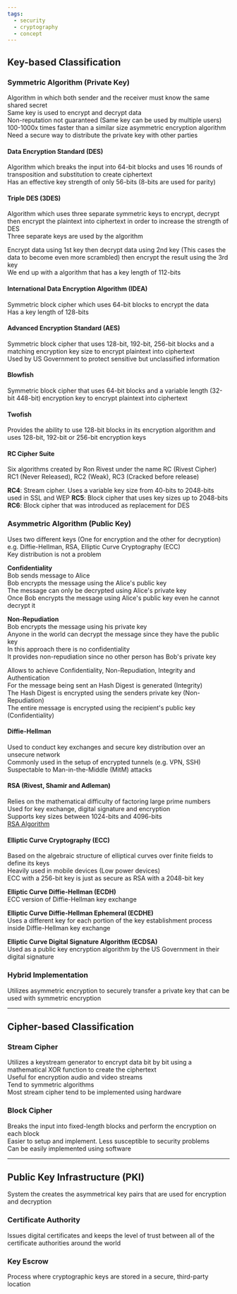 ```yaml
---
tags:
  - security
  - cryptography
  - concept
---
```


## Key-based Classification

### Symmetric Algorithm (Private Key)
Algorithm in which both sender and the receiver must know the same shared secret  
Same key is used to encrypt and decrypt data  
Non-reputation not guaranteed (Same key can be used by multiple users)  
100-1000x times faster than a similar size asymmetric encryption algorithm
Need a secure way to distribute the private key with other parties 

#### Data Encryption Standard (DES)
Algorithm which breaks the input into 64-bit blocks and uses 16 rounds of transposition and substitution to create ciphertext  
Has an effective key strength of only 56-bits (8-bits are used for parity)  

#### Triple DES (3DES)
Algorithm which uses three separate symmetric keys to encrypt, decrypt then encrypt the plaintext into ciphertext in order to increase the strength of DES  
Three separate keys are used by the algorithm  

Encrypt data using 1st key then decrypt data using 2nd key (This cases the data to become even more scrambled) then encrypt the result using the 3rd key  
We end up with a algorithm that has a key length of 112-bits

#### International Data Encryption Algorithm (IDEA)
Symmetric block cipher which uses 64-bit blocks to encrypt the data  
Has a key length of 128-bits

#### Advanced Encryption Standard (AES)
Symmetric block cipher that uses 128-bit, 192-bit, 256-bit blocks and a matching encryption key size to encrypt plaintext into ciphertext  
Used by US Government to protect sensitive but unclassified information

#### Blowfish
Symmetric block cipher that uses 64-bit blocks and a variable length (32-bit 448-bit) encryption key to encrypt plaintext into ciphertext

#### Twofish
Provides the ability to use 128-bit blocks in its encryption algorithm and uses 128-bit, 192-bit or 256-bit encryption keys

#### RC Cipher Suite
Six algorithms created by Ron Rivest under the name RC (Rivest Cipher)  
RC1 (Never Released), RC2 (Weak), RC3 (Cracked before release)  

**RC4**: Stream cipher. Uses a variable key size from 40-bits to 2048-bits used in SSL and WEP
**RC5**: Block cipher that uses key sizes up to 2048-bits  
**RC6**: Block cipher that was introduced as replacement for DES
### Asymmetric Algorithm (Public Key)
Uses two different keys (One for encryption and the other for decryption)  
e.g. Diffie-Hellman, RSA, Elliptic Curve Cryptography (ECC)  
Key distribution is not a problem  

**Confidentiality**  
Bob sends message to Alice  
Bob encrypts the message using the Alice's public key  
The message can only be decrypted using Alice's private key  
Once Bob encrypts the message using Alice's public key even he cannot decrypt it  

**Non-Repudiation**  
Bob encrypts the message using his private key  
Anyone in the world can decrypt the message since they have the public key  
In this approach there is no confidentiality  
It provides non-repudiation since no other person has Bob's private key    

Allows to achieve Confidentiality, Non-Repudiation, Integrity and Authentication  
For the message being sent an Hash Digest is generated (Integrity)  
The Hash Digest is encrypted using the senders private key (Non-Repudiation)  
The entire message is encrypted using the recipient's public key (Confidentiality)

#### Diffie-Hellman
Used to conduct key exchanges and secure key distribution over an unsecure network  
Commonly used in the setup of encrypted tunnels (e.g. VPN, SSH)  
Suspectable to Man-in-the-Middle (MitM) attacks

#### RSA (Rivest, Shamir and Adleman)
Relies on the mathematical difficulty of factoring large prime numbers  
Used for key exchange, digital signature and encryption  
Supports key sizes between 1024-bits and 4096-bits  
[RSA Algorithm](RSA%20Algorithm.md)

#### Elliptic Curve Cryptography (ECC)
Based on the algebraic structure of elliptical curves over finite fields to define its keys  
Heavily used in mobile devices (Low power devices)  
ECC with a 256-bit key is just as secure as RSA with a 2048-bit key

**Elliptic Curve Diffie-Hellman (ECDH)**  
ECC version of Diffie-Hellman key exchange  

**Elliptic Curve Diffie-Hellman Ephemeral (ECDHE)**  
Uses a different key for each portion of the key establishment process inside Diffie-Hellman key exchange

**Elliptic Curve Digital Signature Algorithm (ECDSA)**  
Used as a public key encryption algorithm by the US Government in their digital signature

### Hybrid Implementation
Utilizes asymmetric encryption to securely transfer a private key that can be used with symmetric encryption

---

## Cipher-based Classification

### Stream Cipher
Utilizes a keystream generator to encrypt data bit by bit using a mathematical XOR function to create the ciphertext  
Useful for encryption audio and video streams  
Tend to symmetric algorithms  
Most stream cipher tend to be implemented using hardware

### Block Cipher
Breaks the input into fixed-length blocks and perform the encryption on each block  
Easier to setup and implement. Less susceptible to security problems  
Can be easily implemented using software

---

## Public Key Infrastructure (PKI)
System the creates the asymmetrical key pairs that are used for encryption and decryption

### Certificate Authority
Issues digital certificates and keeps the level of trust between all of the certificate authorities around the world

### Key Escrow
Process where cryptographic keys are stored in a secure, third-party location
